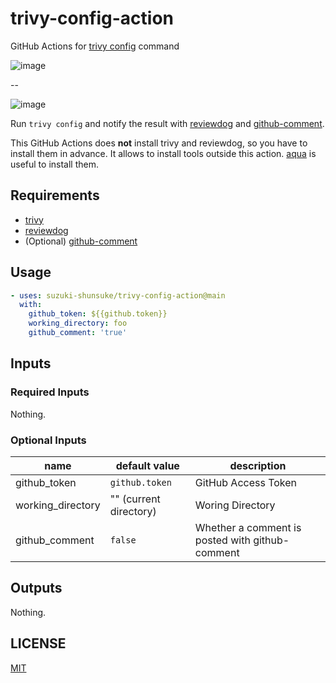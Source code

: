 # trivy-config-action

GitHub Actions for [trivy config](https://aquasecurity.github.io/trivy/latest/docs/references/configuration/cli/trivy_config/) command

![image](https://github.com/suzuki-shunsuke/trivy-config-action/assets/13323303/e4d7f6f7-3df3-44bb-8f98-535173ce096e)

--

![image](https://github.com/suzuki-shunsuke/trivy-config-action/assets/13323303/2d0c6224-8ae4-42f0-80d8-06488ff18f56)

Run `trivy config` and notify the result with [reviewdog](https://github.com/reviewdog/reviewdog) and [github-comment](https://github.com/suzuki-shunsuke/github-comment).

This GitHub Actions does **not** install trivy and reviewdog, so you have to install them in advance.
It allows to install tools outside this action.
[aqua](https://aquaproj.github.io/) is useful to install them.

## Requirements

- [trivy](https://github.com/aquasecurity/trivy)
- [reviewdog](https://github.com/reviewdog/reviewdog)
- (Optional) [github-comment](https://github.com/suzuki-shunsuke/github-comment)

## Usage

```yaml
- uses: suzuki-shunsuke/trivy-config-action@main
  with:
    github_token: ${{github.token}}
    working_directory: foo
    github_comment: 'true'
```

## Inputs

### Required Inputs

Nothing.

### Optional Inputs

name | default value | description
--- | --- | ---
github_token | `github.token` | GitHub Access Token
working_directory | "" (current directory) | Woring Directory
github_comment | `false` | Whether a comment is posted with github-comment

## Outputs

Nothing.

## LICENSE

[MIT](LICENSE)
